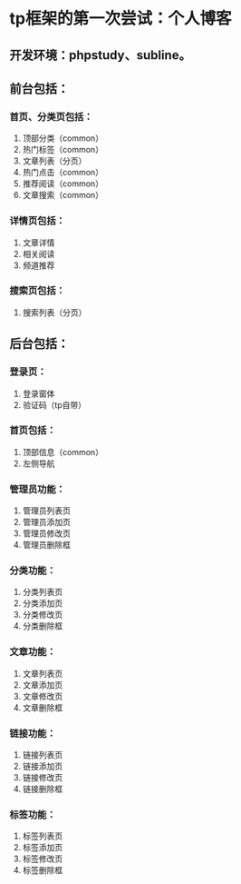 # tp框架的第一次尝试：个人博客
## 开发环境：phpstudy、subline。
## 前台包括：
### 首页、分类页包括：
1. 顶部分类（common）
2. 热门标签（common）
3. 文章列表（分页）
4. 热门点击（common）
5. 推荐阅读（common）
6. 文章搜索（common）

### 详情页包括：
1. 文章详情
2. 相关阅读
3. 频道推荐

### 搜索页包括：
1. 搜索列表（分页）

## 后台包括：
### 登录页：
1. 登录窗体
2. 验证码（tp自带）

### 首页包括：
1. 顶部信息（common）
2. 左侧导航

### 管理员功能：
1. 管理员列表页
2. 管理员添加页
3. 管理员修改页
4. 管理员删除框

### 分类功能：
1. 分类列表页
2. 分类添加页
3. 分类修改页
4. 分类删除框

### 文章功能：
1. 文章列表页
2. 文章添加页
3. 文章修改页
4. 文章删除框

### 链接功能：
1. 链接列表页
2. 链接添加页
3. 链接修改页
4. 链接删除框

### 标签功能：
1. 标签列表页
2. 标签添加页
3. 标签修改页
4. 标签删除框
